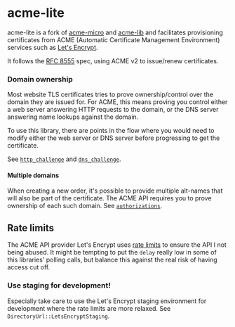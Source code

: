 # acme-lite

acme-lite is a fork of [acme-micro](https://github.com/kpcyrd/acme-micro) and [acme-lib](https://github.com/algesten/acme-lib) and facilitates provisioning certificates from ACME (Automatic Certificate Management Environment) services such as [Let's Encrypt](https://letsencrypt.org/).

It follows the [RFC 8555](https://datatracker.ietf.org/doc/html/rfc8555) spec, using ACME v2 to issue/renew certificates.

### Domain ownership

Most website TLS certificates tries to prove ownership/control over the domain they are issued for. For ACME, this means proving you control either a web server answering HTTP requests to the domain, or the DNS server answering name lookups against the domain.

To use this library, there are points in the flow where you would need to modify either the web server or DNS server before progressing to get the certificate.

See [`http_challenge`] and [`dns_challenge`].

#### Multiple domains

When creating a new order, it's possible to provide multiple alt-names that will also be part of the certificate. The ACME API requires you to prove ownership of each such domain. See [`authorizations`].

[`http_challenge`]: https://docs.rs/acme-lite/0.12/acme_lite/order/struct.Auth.html#method.http_challenge
[`dns_challenge`]: https://docs.rs/acme-lite/0.12/acme_lite/order/struct.Auth.html#method.dns_challenge
[`authorizations`]: https://docs.rs/acme-lite/0.12/acme_lite/order/struct.NewOrder.html#method.authorizations

## Rate limits

The ACME API provider Let's Encrypt uses [rate limits] to ensure the API I not being abused. It might be tempting to put the `delay` really low in some of this libraries' polling calls, but balance this against the real risk of having access cut off.

[rate limits]: https://letsencrypt.org/docs/rate-limits/

### Use staging for development!

Especially take care to use the Let's Encrypt staging environment for development where the rate limits are more relaxed. See `DirectoryUrl::LetsEncryptStaging`.

